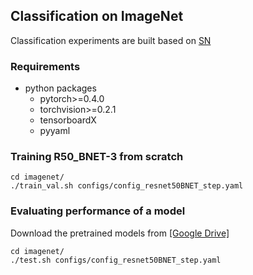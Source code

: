 ## Classification on ImageNet
Classification experiments are built based on [SN](https://github.com/yuhuixu1993/Switchable-Normalization/edit/master/imagenet)

### Requirements
- python packages
  - pytorch>=0.4.0
  - torchvision>=0.2.1
  - tensorboardX
  - pyyaml
### Training R50_BNET-3 from scratch
```
cd imagenet/
./train_val.sh configs/config_resnet50BNET_step.yaml
```
### Evaluating performance of a model
Download the pretrained models from [[Google Drive]](https://github.com/open-mmlab/mmdetection)  
```
cd imagenet/
./test.sh configs/config_resnet50BNET_step.yaml
```
